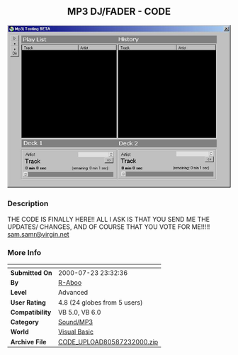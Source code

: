 ﻿<div align="center">

## MP3 DJ/FADER \- CODE

<img src="PIC2000723184335189.jpg">
</div>

### Description

THE CODE IS FINALLY HERE!! ALL I ASK IS THAT YOU SEND ME THE UPDATES/ CHANGES, AND OF COURSE THAT YOU VOTE FOR ME!!!!!  sam.samr@virgin.net
 
### More Info
 


<span>             |<span>
---                |---
**Submitted On**   |2000-07-23 23:32:36
**By**             |[R\-Aboo](https://github.com/Planet-Source-Code/PSCIndex/blob/master/ByAuthor/r-aboo.md)
**Level**          |Advanced
**User Rating**    |4.8 (24 globes from 5 users)
**Compatibility**  |VB 5\.0, VB 6\.0
**Category**       |[Sound/MP3](https://github.com/Planet-Source-Code/PSCIndex/blob/master/ByCategory/sound-mp3__1-45.md)
**World**          |[Visual Basic](https://github.com/Planet-Source-Code/PSCIndex/blob/master/ByWorld/visual-basic.md)
**Archive File**   |[CODE\_UPLOAD80587232000\.zip](https://github.com/Planet-Source-Code/r-aboo-mp3-dj-fader-code__1-9983/archive/master.zip)








